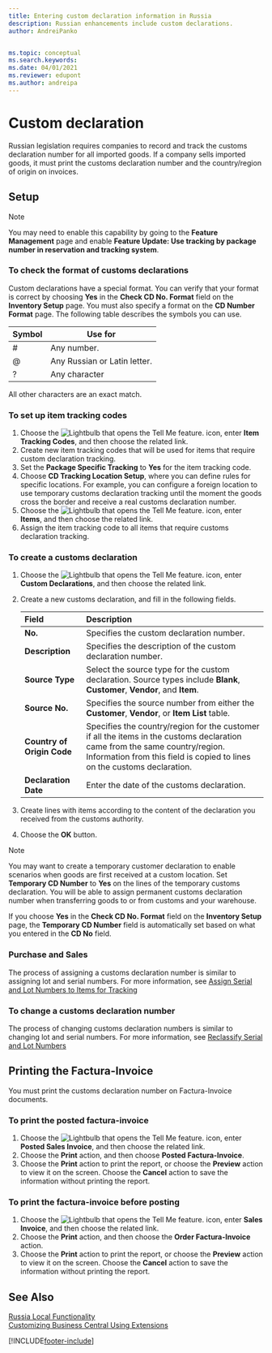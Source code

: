 ```yaml
---
title: Entering custom declaration information in Russia
description: Russian enhancements include custom declarations.
author: AndreiPanko


ms.topic: conceptual
ms.search.keywords:
ms.date: 04/01/2021
ms.reviewer: edupont
ms.author: andreipa
---
```


# Custom declaration
Russian legislation requires companies to record and track the customs declaration number for all imported goods. If a company sells imported goods, it must print the customs declaration number and the country/region of origin on invoices.

## Setup
> [!NOTE]
> You may need to enable this capability by going to the **Feature Management** page and enable **Feature Update: Use tracking by package number in reservation and tracking system**.

### To check the format of customs declarations
Custom declarations have a special format. You can verify that your format is correct by choosing **Yes** in the **Check CD No. Format** field on the **Inventory Setup** page. 
You must also specify a format on the **CD Number Format** page. The following table describes the symbols you can use.

|Symbol  |Use for|
|---------|---------|
|#|Any number.|
|@|Any Russian or Latin letter.|
|?|Any character|

All other characters are an exact match.

### To set up item tracking codes
1. Choose the ![Lightbulb that opens the Tell Me feature.](../../media/ui-search/search_small.png "Tell me what you want to do") icon, enter **Item Tracking Codes**, and then choose the related link.
2. Create new item tracking codes that will be used for items that require custom declaration tracking.
3. Set the **Package Specific Tracking** to **Yes** for the item tracking code.
4. Choose **CD Tracking Location Setup**, where you can define rules for specific locations. For example, you can configure a foreign location to use temporary customs declaration tracking until the moment the goods cross the border and receive a real customs declaration number.
5. Choose the ![Lightbulb that opens the Tell Me feature.](../../media/ui-search/search_small.png "Tell me what you want to do") icon, enter **Items**, and then choose the related link.
6. Assign the item tracking code to all items that require customs declaration tracking. 

<!-- 
> [!NOTE]
> Unlike the Serial or Lot number specific tracking, you can add CD specific tracking to items that have open transactions.
-->

### To create a customs declaration
1. Choose the ![Lightbulb that opens the Tell Me feature.](../../media/ui-search/search_small.png "Tell me what you want to do") icon, enter **Custom Declarations**, and then choose the related link.
2. Create a new customs declaration, and fill in the following fields.

   | Field                      | Description                                                  |
   | :------------------------- | :----------------------------------------------------------- |
   | **No.**                    | Specifies the custom declaration number.                     |
   | **Description**            | Specifies the description of the custom declaration number.  |
   | **Source Type**            | Select the source type for the custom declaration. Source types include **Blank**, **Customer**, **Vendor**, and **Item**. |
   | **Source No.**             | Specifies the source number from either the **Customer**, **Vendor**, or **Item List** table.|
   | **Country of Origin Code** | Specifies the country/region for the customer if all the items in the customs declaration came from the same country/region. Information from this field is copied to lines on the customs declaration. |
   | **Declaration Date**       | Enter the date of the customs declaration.                    |

3. Create lines with items according to the content of the declaration you received from the customs authority.
4. Choose the **OK** button.

> [!NOTE]
> You may want to create a temporary customer declaration to enable scenarios when goods are first received at a custom location. Set **Temporary CD Number** to **Yes** on the lines of the temporary customs declaration. You will be able to assign permanent customs declaration number when transferring goods to or from customs and your warehouse.
>
> If you choose **Yes** in the **Check CD No. Format** field on the **Inventory Setup** page, the **Temporary CD Number** field is automatically set based on what you entered in the **CD No** field.

### Purchase and Sales
The process of assigning a customs declaration number is similar to assigning lot and serial numbers. For more information, see [Assign Serial and Lot Numbers to Items for Tracking](../../inventory-how-work-item-tracking.md#to-assign-serial-or-lot-numbers-during-an-inbound-transaction)

### To change a customs declaration number
The process of changing customs declaration numbers is similar to changing lot and serial numbers. For more information, see [Reclassify Serial and Lot Numbers](../../inventory-how-work-item-tracking.md#to-reclassify-serial-or-lot-numbers)


## Printing the Factura-Invoice
You must print the customs declaration number on Factura-Invoice documents.

### To print the posted factura-invoice
1. Choose the ![Lightbulb that opens the Tell Me feature.](../../media/ui-search/search_small.png "Tell me what you want to do") icon, enter **Posted Sales Invoice**, and then choose the related link.
2. Choose the **Print** action, and then choose **Posted Factura-Invoice**.
3. Choose the **Print** action to print the report, or choose the **Preview** action to view it on the screen. Choose the **Cancel** action to save the information without printing the report.

### To print the factura-invoice before posting
1. Choose the ![Lightbulb that opens the Tell Me feature.](../../media/ui-search/search_small.png "Tell me what you want to do") icon, enter **Sales Invoice**, and then choose the related link.
2. Choose the **Print** action, and then choose the **Order Factura-Invoice** action.
3. Choose the **Print** action to print the report, or choose the **Preview** action to view it on the screen. Choose the **Cancel** action to save the information without printing the report.


## See Also
[Russia Local Functionality](russia-local-functionality.md)  
[Customizing Business Central Using Extensions](../../ui-extensions.md)  


[!INCLUDE[footer-include](../../includes/footer-banner.md)]
